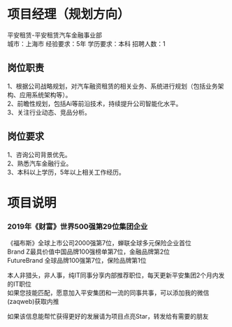 # 项目经理（规划方向）
平安租赁-平安租赁汽车金融事业部  
城市：上海市 经验要求：5年 学历要求：本科  招聘人数：1

## 岗位职责
1、根据公司战略规划，对汽车融资租赁的相关业务、系统进行规划（包括业务架构、应用系统架构等）。   
2、前瞻性规划，包括Ai等前沿技术，持续提升公司智能化水平。   
3、关注行业动态、竞品分析。

## 岗位要求
1、咨询公司背景优先。   
2、熟悉汽车金融行业。   
3、本科以上学历，5年以上相关工作经历。

# 项目说明

### 2019年《财富》世界500强第29位集团企业
《福布斯》全球上市公司2000强第7位，蝉联全球多元保险企业首位  
Brand Z最具价值中国品牌100强榜单第7位，金融品牌第2位  
FutureBrand 全球品牌100强第7位，保险品牌第1位

本人非猎头，非人事，纯IT同事分享内部推荐职位，每天更新平安集团2个月内发的IT职位  
如果您技能匹配，愿意加入平安集团和一流的同事共事，可以添加我的微信(zaqweb)获取内推 

如果该信息能帮忙获得更好的发展请为项目点亮Star，转发给有需要的朋友




